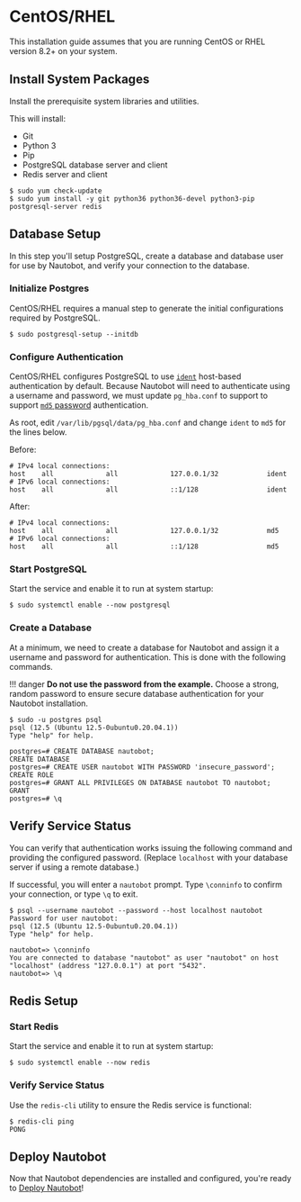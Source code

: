 # CentOS/RHEL

This installation guide assumes that you are running CentOS or RHEL version 8.2+ on your system.

## Install System Packages

Install the prerequisite system libraries and utilities.

This will install:

- Git
- Python 3
- Pip
- PostgreSQL database server and client
- Redis server and client

```no-highlight
$ sudo yum check-update
$ sudo yum install -y git python36 python36-devel python3-pip postgresql-server redis
```

## Database Setup

In this step you'll setup PostgreSQL, create a database and database user for use by Nautobot, and verify your
connection to the database.

### Initialize Postgres

CentOS/RHEL requires a manual step to generate the initial configurations required by PostgreSQL.

```no-highlight
$ sudo postgresql-setup --initdb
```

### Configure Authentication

CentOS/RHEL configures PostgreSQL to use [`ident`](https://www.postgresql.org/docs/current/auth-ident.html) host-based authentication by default. Because Nautobot will need to authenticate using a username and password, we must update `pg_hba.conf` to support to support [`md5` password](https://www.postgresql.org/docs/current/auth-password.html) authentication.

As root, edit `/var/lib/pgsql/data/pg_hba.conf` and change `ident` to `md5` for the lines below.

Before: 
```no-highlight
# IPv4 local connections:
host    all             all             127.0.0.1/32            ident
# IPv6 local connections:
host    all             all             ::1/128                 ident
```

After:
```no-highlight
# IPv4 local connections:
host    all             all             127.0.0.1/32            md5
# IPv6 local connections:
host    all             all             ::1/128                 md5
```

### Start PostgreSQL

Start the service and enable it to run at system startup:

```no-highlight
$ sudo systemctl enable --now postgresql
```

### Create a Database

At a minimum, we need to create a database for Nautobot and assign it a username and password for authentication. This
is done with the following commands.

!!! danger
    **Do not use the password from the example.** Choose a strong, random password to ensure secure database
    authentication for your Nautobot installation.

```no-highlight
$ sudo -u postgres psql
psql (12.5 (Ubuntu 12.5-0ubuntu0.20.04.1))
Type "help" for help.

postgres=# CREATE DATABASE nautobot;
CREATE DATABASE
postgres=# CREATE USER nautobot WITH PASSWORD 'insecure_password';
CREATE ROLE
postgres=# GRANT ALL PRIVILEGES ON DATABASE nautobot TO nautobot;
GRANT
postgres=# \q
```

## Verify Service Status

You can verify that authentication works issuing the following command and providing the configured password. (Replace `localhost` with your database server if using a remote database.)

If successful, you will enter a `nautobot` prompt. Type `\conninfo` to confirm your connection, or type `\q` to exit.

```no-highlight
$ psql --username nautobot --password --host localhost nautobot
Password for user nautobot:
psql (12.5 (Ubuntu 12.5-0ubuntu0.20.04.1))
Type "help" for help.

nautobot=> \conninfo
You are connected to database "nautobot" as user "nautobot" on host "localhost" (address "127.0.0.1") at port "5432".
nautobot=> \q
```

## Redis Setup

### Start Redis

Start the service and enable it to run at system startup:

```no-highlight
$ sudo systemctl enable --now redis
```

### Verify Service Status

Use the `redis-cli` utility to ensure the Redis service is functional:

```no-highlight
$ redis-cli ping
PONG
```

## Deploy Nautobot

Now that Nautobot dependencies are installed and configured, you're ready to [Deploy Nautobot](../nautobot)!
